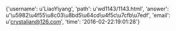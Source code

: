 {'username': u'LiaoYiyang', 'path': u'wd1143/1143.html', 'answer': u'\u5982\u4f55\u8c03\u8bd5\u64cd\u4f5c\u7cfb\u7edf', 'email': u'crystalian@126.com', 'time': '2016-02-22:19:01:28'}